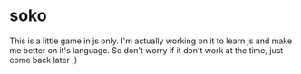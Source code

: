 # soko

This is a little game in js only.
I'm actually working on it to learn js and make me better on it's language.
So don't worry if it don't work at the time, just come back later ;)

